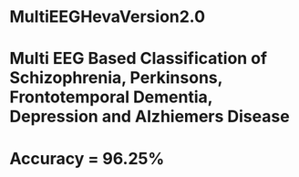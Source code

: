 # MultiEEGHevaVersion2.0
# Multi EEG Based Classification of Schizophrenia, Perkinsons, Frontotemporal Dementia, Depression and Alzhiemers Disease
# **Accuracy = 96.25%**
